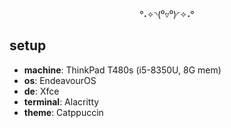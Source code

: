 <div align=center>
  
°˖✧◝(⁰▿⁰)◜✧˖°
  
</div>

## setup
- **machine**: ThinkPad T480s (i5-8350U, 8G mem)
- **os**: EndeavourOS
- **de**: Xfce
- **terminal**: Alacritty
- **theme**: Catppuccin
